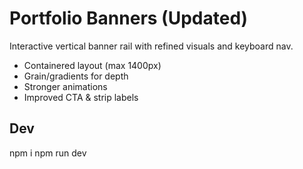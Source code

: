 # Portfolio Banners (Updated)
Interactive vertical banner rail with refined visuals and keyboard nav.
- Containered layout (max 1400px)
- Grain/gradients for depth
- Stronger animations
- Improved CTA & strip labels

## Dev
npm i
npm run dev
